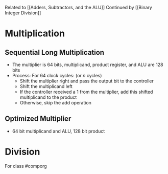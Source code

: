 Related to [[Adders, Subtractors, and the ALU]]
Continued by [[Binary Integer Division]]
# Multiplication
## Sequential Long Multiplication
- The multiplier is 64 bits, multiplicand, product register, and ALU are 128 bits
- Process: For 64 clock cycles: (or $n$ cycles)
	- Shift the multiplier right and pass the output bit to the controller
	- Shift the multiplicand left
	- If the controller received a 1 from the multiplier, add this shifted multiplicand to the product
	- Otherwise, skip the add operation
## Optimized Multiplier
- 64 bit multiplicand and ALU, 128 bit product
# Division


For class #comporg
